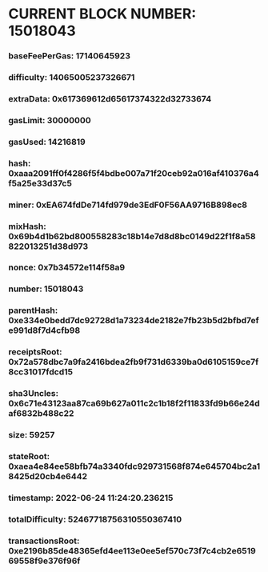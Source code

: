 # CURRENT BLOCK NUMBER: 15018043

### baseFeePerGas: 17140645923
### difficulty: 14065005237326671
### extraData: 0x617369612d65617374322d32733674
### gasLimit: 30000000
### gasUsed: 14216819
### hash: 0xaaa2091ff0f4286f5f4bdbe007a71f20ceb92a016af410376a4f5a25e33d37c5
### miner: 0xEA674fdDe714fd979de3EdF0F56AA9716B898ec8
### mixHash: 0x69b4d1b62bd800558283c18b14e7d8d8bc0149d22f1f8a58822013251d38d973
### nonce: 0x7b34572e114f58a9
### number: 15018043
### parentHash: 0xe334e0bedd7dc92728d1a73234de2182e7fb23b5d2bfbd7efe991d8f7d4cfb98
### receiptsRoot: 0x72a578dbc7a9fa2416bdea2fb9f731d6339ba0d6105159ce7f8cc31017fdcd15
### sha3Uncles: 0x6c71e43123aa87ca69b627a011c2c1b18f2f11833fd9b66e24daf6832b488c22
### size: 59257
### stateRoot: 0xaea4e84ee58bfb74a3340fdc929731568f874e645704bc2a18425d20cb4e6442
### timestamp: 2022-06-24 11:24:20.236215
### totalDifficulty: 52467718756310550367410
### transactionsRoot: 0xe2196b85de48365efd4ee113e0ee5ef570c73f7c4cb2e651969558f9e376f96f
